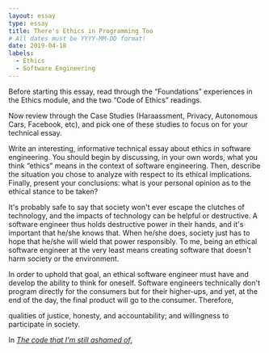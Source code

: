 ```yaml
---
layout: essay
type: essay
title: There's Ethics in Programming Too
# All dates must be YYYY-MM-DD format!
date: 2019-04-18
labels:
  - Ethics
  - Software Engineering
---
```


Before starting this essay, read through the “Foundations” experiences in the Ethics module, and the two “Code of Ethics” readings.

Now review through the Case Studies (Haraassment, Privacy, Autonomous Cars, Facebook, etc), and pick one of these studies to focus on for your technical essay.

Write an interesting, informative technical essay about ethics in software engineering. You should begin by discussing, in your own words, what you think “ethics” means in the context of software engineering. Then, describe the situation you chose to analyze with respect to its ethical implications. Finally, present your conclusions: what is your personal opinion as to the ethical stance to be taken?






It's probably safe to say that society won't ever escape the clutches of technology, and the impacts of technology can be helpful or destructive. A software engineer thus holds destructive power in their hands, and it's important that he/she knows that. When he/she does, society just has to hope that he/she will wield that power responsibly. To me, being an ethical software engineer at the very least means creating software that doesn't harm society or the environment. 

In order to uphold that goal, an ethical software engineer must have and develop the ability to think for oneself. Software engineers technically don't program directly for the consumers but for their higher-ups, and yet, at the end of the day, the final product will go to the consumer. Therefore, 

qualities of justice, honesty, and accountability; and willingness to participate in society. 

In [*The code that I'm still ashamed of*](https://medium.freecodecamp.org/the-code-im-still-ashamed-of-e4c021dff55e), 
